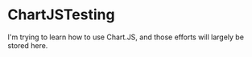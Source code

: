 # ChartJSTesting

I'm trying to learn how to use Chart.JS, and those efforts will largely be stored here.
